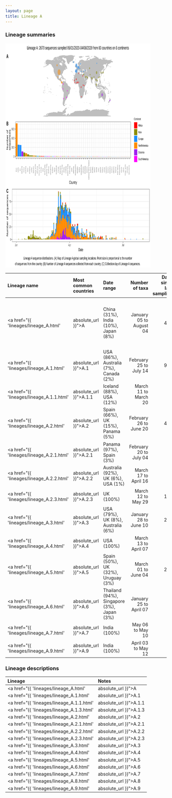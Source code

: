 ```yaml
---
layout: page
title: Lineage A
---
```




<h3> Lineage summaries</h3>

<img src="../assets/images/A.svg" alt="A lineage summary figure" width="90%" height="700px" />


| Lineage name | Most common countries | Date range | Number of taxa |  Days since last sampling | Known Travel | Recall value |
|:-----|:-----|:-------|-------:|-------:|:---------|--------:|
| <a href="{{ 'lineages/lineage_A.html' | absolute_url }}">A</a> | China (31%), India (10%), Japan (8%) | January 05 to August 04 | 409 | China to Vietnam, India, Australia (4), Saudia_Arabia to Turkey (2), USA to New_Zealand (1) | 0.96 |
| <a href="{{ 'lineages/lineage_A.1.html' | absolute_url }}">A.1</a> | USA (86%), Australia (7%), Canada (2%) | February 25 to July 14 | 987 |  | 0.99 |
| <a href="{{ 'lineages/lineage_A.1.1.html' | absolute_url }}">A.1.1</a> | Iceland (88%), USA (12%) | March 11 to March 20 | 8 | USA to Iceland (3) | 1.0 |
| <a href="{{ 'lineages/lineage_A.2.html' | absolute_url }}">A.2</a> | Spain (66%), UK (15%), Panama (5%) | February 26 to June 20 | 412 | Italy to Spain (1), Spain to Brazil, China (2) | 0.98 |
| <a href="{{ 'lineages/lineage_A.2.1.html' | absolute_url }}">A.2.1</a> | Panama (97%), Spain (3%) | February 20 to July 04 | 78 |  | 0.92 |
| <a href="{{ 'lineages/lineage_A.2.2.html' | absolute_url }}">A.2.2</a> | Australia (92%), UK (6%), USA (1%) | March 17 to April 16 | 71 |  | 1.0 |
| <a href="{{ 'lineages/lineage_A.2.3.html' | absolute_url }}">A.2.3</a> | UK (100%) | March 12 to May 29 | 190 |  | 0.98 |
| <a href="{{ 'lineages/lineage_A.3.html' | absolute_url }}">A.3</a> | USA (79%), UK (8%), Australia (6%) | January 28 to June 10 | 232 | USA to Taiwan (1), United_States to USA (1) | 0.99 |
| <a href="{{ 'lineages/lineage_A.4.html' | absolute_url }}">A.4</a> | USA (100%) | March 13 to April 07 | 17 |  | 1.0 |
| <a href="{{ 'lineages/lineage_A.5.html' | absolute_url }}">A.5</a> | Spain (50%), UK (32%), Uruguay (3%) | March 01 to June 04 | 202 |  | 0.98 |
| <a href="{{ 'lineages/lineage_A.6.html' | absolute_url }}">A.6</a> | Thailand (94%), Singapore (3%), Japan (3%) | January 25 to April 07 | 36 |  | 0.91 |
| <a href="{{ 'lineages/lineage_A.7.html' | absolute_url }}">A.7</a> | India (100%) | May 06 to May 10 | 15 |  | 1.0 |
| <a href="{{ 'lineages/lineage_A.9.html' | absolute_url }}">A.9</a> | India (100%) | April 03 to May 12 | 13 |  | 0.9 |

<h3>Lineage descriptions</h3>

| Lineage | Notes |
|:-----|:-----|
| <a href="{{ 'lineages/lineage_A.html' | absolute_url }}">A</a> | Root of the pandemic lies within lineage A. Many sequences originating from China and many global exports; including to South East Asia, Japan, South Korea, Australia, the USA and Europe, represented in this lineage |
| <a href="{{ 'lineages/lineage_A.1.html' | absolute_url }}">A.1</a> | A North American lineage (BS=16) |
| <a href="{{ 'lineages/lineage_A.1.1.html' | absolute_url }}">A.1.1</a> | Iceland lineage (BS=94) |
| <a href="{{ 'lineages/lineage_A.1.3.html' | absolute_url }}">A.1.3</a> | Previously Australian lineage, structure has split up into the diverity of A.1, so all reassigned A.1 |
| <a href="{{ 'lineages/lineage_A.2.html' | absolute_url }}">A.2</a> | Majoritively Spanish lineage now with a variety of other locations represented, including South and Central American sequences, other European countries and Kazakhstan.  |
| <a href="{{ 'lineages/lineage_A.2.1.html' | absolute_url }}">A.2.1</a> | Lineage with sequences predominantly from Panama |
| <a href="{{ 'lineages/lineage_A.2.2.html' | absolute_url }}">A.2.2</a> | Australian lineage nested within the diversity of A.2 |
| <a href="{{ 'lineages/lineage_A.2.3.html' | absolute_url }}">A.2.3</a> | Scottish lineage nested within the diversity of A.2 |
| <a href="{{ 'lineages/lineage_A.3.html' | absolute_url }}">A.3</a> | USA and Australian lineage  |
| <a href="{{ 'lineages/lineage_A.4.html' | absolute_url }}">A.4</a> | USA lineage nested in A diveristy |
| <a href="{{ 'lineages/lineage_A.5.html' | absolute_url }}">A.5</a> | A lineage with a lot of representation from Spanish-speaking countries. A Spanish/ South-American lineage, but now with sequences from an outbreak in Scotland |
| <a href="{{ 'lineages/lineage_A.6.html' | absolute_url }}">A.6</a> | Lineage from an introduction event into Thailand, now including a couple of exports |
| <a href="{{ 'lineages/lineage_A.7.html' | absolute_url }}">A.7</a> | Indian lineage, including Saudi Arabian & Turkish sequences. A.7, A.8 and A.9 are all lineages with diversity from India, however are difficult to resolve confidently, potentially due to ambiguities or homoplasies in the sequences. All are nested within the diversity of A. |
| <a href="{{ 'lineages/lineage_A.8.html' | absolute_url }}">A.8</a> | Merged with sister Indian lineage A.7. A.7, A.8 and A.9 are all lineages with diversity from India, however are difficult to resolve confidently, potentially due to ambiguities or homoplasies in the sequences. All are nested within the diversity of A. |
| <a href="{{ 'lineages/lineage_A.9.html' | absolute_url }}">A.9</a> | Indian lineage. A.7, A.8 and A.9 are all lineages with diversity from India, however are difficult to resolve confidently, potentially due to ambiguities or homoplasies in the sequences. All are nested within the diversity of A. |

